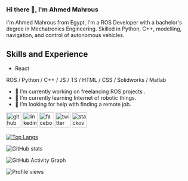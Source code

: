 

### Hi there 👋, I'm Ahmed Mahrous

I'm Ahmed Mahrous from Egypt, I'm a ROS Developer with a bachelor's degree in Mechatronics Engineering. Skilled in Python, C++, modelling, navigation, and control of autonomous vehicles.

## Skills and Experience
- React

ROS / Python / C++ / JS / TS / HTML / CSS / Solidworks / Matlab

- 🔭 I’m currently working on freelancing ROS projects . 
- 🌱 I’m currently learning Internet of robotic things. 
- 🤔 I’m looking for help with finding a remote job. 


[<img src='https://cdn.jsdelivr.net/npm/simple-icons@3.0.1/icons/github.svg' alt='github' height='40'>](https://github.com/AMahrous)  [<img src='https://cdn.jsdelivr.net/npm/simple-icons@3.0.1/icons/linkedin.svg' alt='linkedin' height='40'>](https://www.linkedin.com/in/ahmed-mahrous-396079129/)  [<img src='https://cdn.jsdelivr.net/npm/simple-icons@3.0.1/icons/facebook.svg' alt='facebook' height='40'>](https://www.facebook.com/ahmed.mahrous.58152)  [<img src='https://cdn.jsdelivr.net/npm/simple-icons@3.0.1/icons/twitter.svg' alt='twitter' height='40'>](https://twitter.com/amahrous10)  [<img src='https://cdn.jsdelivr.net/npm/simple-icons@3.0.1/icons/stackoverflow.svg' alt='stackoverflow' height='40'>](https://stackoverflow.com/users/16568605/ahmed-mahrous)  

[![Top Langs](https://github-readme-stats.vercel.app/api/top-langs/?username=AMahrous)](https://github.com/anuraghazra/github-readme-stats)

![GitHub stats](https://github-readme-stats.vercel.app/api?username=AMahrous&show_icons=true)  

![GitHub Activity Graph](https://activity-graph.herokuapp.com/graph?username=AMahrous)  

![Profile views](https://gpvc.arturio.dev/AMahrous)
